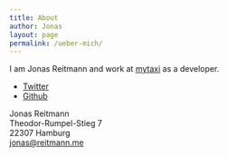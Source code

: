```yaml
---
title: About
author: Jonas 
layout: page
permalink: /ueber-mich/
---
```


I am Jonas Reitmann and work at [mytaxi](http://mytaxi.com/) as a developer.

* [Twitter](https://twitter.com/jonicious)
* [Github](https://github.com/jonicious)

Jonas Reitmann  
Theodor-Rumpel-Stieg 7  
22307 Hamburg  
<jonas@reitmann.me>
